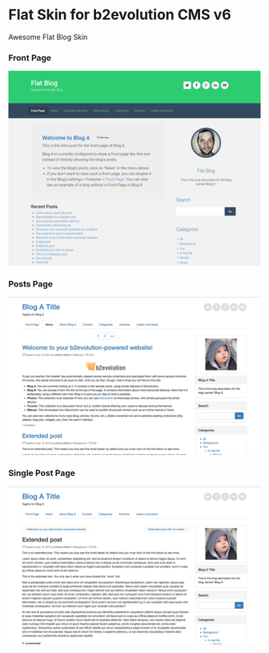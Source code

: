 # Flat Skin for b2evolution CMS v6

Awesome Flat Blog Skin


### Front Page

![disp=front](skinshot_front.png)

### Posts Page

![disp=posts](skinshot_posts.jpg)

### Single Post Page

![disp=single](skinshot_single.jpg)

